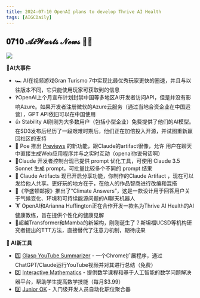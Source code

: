 ```yaml
---
title: 2024-07-10 OpenAI plans to develop Thrive AI Health
tags: [AIGCDaily]
---
```


## 𝟎𝟕𝟏𝟎 𝓐𝓲𝓦𝓪𝓻𝓽𝓼 𝓝𝓮𝔀𝓼 🧙📰

![](https://cdn.jsdelivr.net/gh/donttal/imgbed/img/a96a690b0d362020e0d59f927df9cefe.webp)

**🤯AI大事件**

- 🏎️ AI在视频游戏Gran Turismo 7中实现比最优秀玩家更快的圈速，并且与以往版本不同，它只能使用玩家可获取到的信息
- ❓OpenAI上个月宣布计划封禁中国等多地区AI开发者访问API，但是并没有影响Azure。如果开发者注册微软的Azure云服务（通过当地合资企业在中国运营），GPT API依旧可以在中国使用
- 👍 Stability AI刚刚为大多数用户（包括小型企业）免费提供了他们的AI模型。在SD3发布后经历了一段艰难时期后，他们正在加倍投入开源，并试图重新赢回社区的支持
- 🦸 Poe 推出 [Previews](https://x.com/poe_platform/status/1810335290281922984) 的新功能，跟Claude的artifact很像，允许 用户在聊天中直接生成Web应用程序并与之实时互动（openai你说句话啊）
- 🤖Claude 开发者控制台现已提供 prompt 优化工具，可使用 Claude 3.5 Sonnet 生成 prompt，可批量比较多个不同的 prompt 结果
- 🦀 Claude Artifacts 现已开启分享功能，你制作的Claude Artifact ，现在可以发给他人共享。更好玩的地方在于，在他人的作品智商进行改编和混搭
- 📰《华盛顿邮报》推出了“Climate Answers”，这是一款设计用于回答用户关于气候变化、环境和可持续能源问题的AI聊天机器人
- 🏋️ OpenAI和Arianna Huffington正在合作开发一款名为Thrive AI Health的AI健康教练，旨在提供个性化的健康见解
- 🤔超越Transformer和Mamba的新架构，刚刚诞生了？斯坦福UCSD等机构研究者提出的TTT方法，直接替代了注意力机制，期待成果

**🧰 AI新工具**

- 1️⃣ [Glasp YouTube Summarizer](https://glasp.co/youtube-summary) - 一个Chrome扩展程序，通过ChatGPT/Claude运行YouTube视频并对其进行总结（免费）
- 2️⃣ [Interactive Mathematics](https://www.intmath.com/help/ai-problem-solver-home.php) - 提供数学课程和基于人工智能的数学问题解决器平台，帮助学生提高数学技能（每月$3.99）
- 3️⃣ [Junior OK](https://www.juniorok.io/?ref=producthunt) - 入门级开发人员自动化职位聚合器